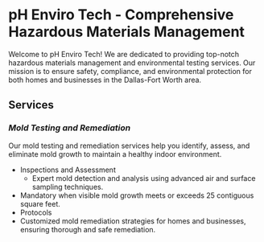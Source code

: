 # pH Enviro Tech - Comprehensive Hazardous Materials Management
Welcome to pH Enviro Tech! We are dedicated to providing top-notch hazardous materials management and environmental testing services. Our mission is to ensure safety, compliance, and environmental protection for both homes and businesses in the Dallas-Fort Worth area.

## Services

### *Mold Testing and Remediation*
Our mold testing and remediation services help you identify, assess, and eliminate mold growth to maintain a healthy indoor environment.
- Inspections and Assessment
     - Expert mold detection and analysis using advanced air and surface sampling techniques.
 - Mandatory when visible mold growth meets or exceeds 25 contiguous square feet.
- Protocols
 - Customized mold remediation strategies for homes and businesses, ensuring thorough and safe remediation.

